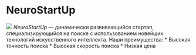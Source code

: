 # NeuroStartUp
![](https://netology-code.github.io/git-homeworks/introduction/assets/logo.png)
*NeuroStartUp*
— динамически развивающийся стартап, специализирующийся на поиске с использованием новейших технологий искусственного интеллекта.
Наши преимущества:
* 
Высокая точность поиска
* 
Высокая скорость поиска
* 
Низкая цена
